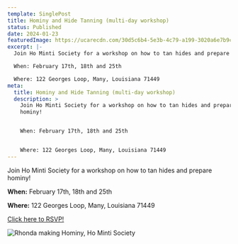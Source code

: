 ```yaml
---
template: SinglePost
title: Hominy and Hide Tanning (multi-day workshop)
status: Published
date: 2024-01-23
featuredImage: https://ucarecdn.com/30d5c6b4-5e3b-4c79-a199-3020a6e7b9cd/
excerpt: |-
  J﻿oin Ho Minti Society for a workshop on how to tan hides and prepare hominy!

  When: February 17th, 18th and 25th

  Where: 122 Georges Loop, Many, Louisiana 71449
meta:
  title: Hominy and Hide Tanning (multi-day workshop)
  description: >
    J﻿oin Ho Minti Society for a workshop on how to tan hides and prepare
    hominy!


    When: February 17th, 18th and 25th


    Where: 122 Georges Loop, Many, Louisiana 71449
---
```

J﻿oin Ho Minti Society for a workshop on how to tan hides and prepare hominy!

**When:** February 17th, 18th and 25th

**Where:** 122 Georges Loop, Many, Louisiana 71449

[C﻿lick here to RSVP!](https://docs.google.com/forms/d/e/1FAIpQLSdjm_gly-2Dt8tiZc5HMA-oitsdMA1BDPjQ9quusIl7qnkdsg/viewform?usp=sf_link)

![Rhonda making Hominy, Ho Minti Society](https://ucarecdn.com/ba7ae584-9bff-4c29-9e53-8d60af9eb75f/ "Hominy")